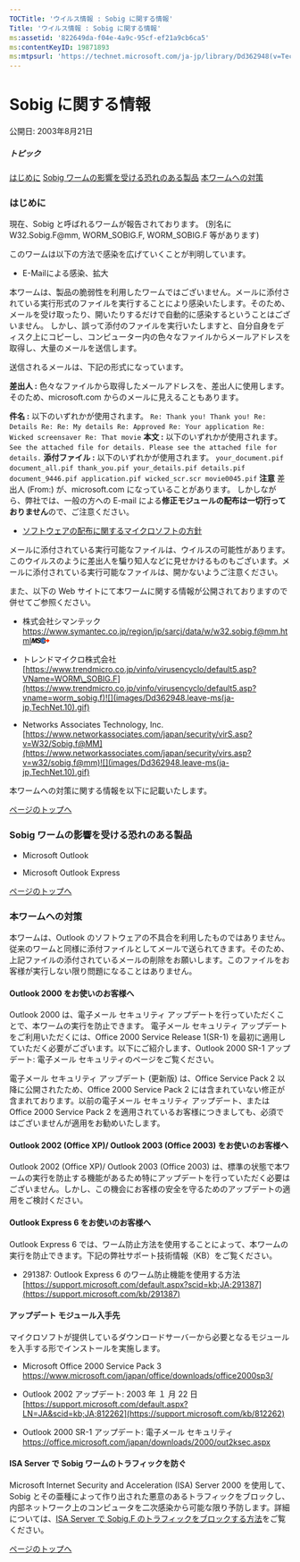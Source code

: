 ```yaml
---
TOCTitle: 'ウイルス情報 : Sobig に関する情報'
Title: 'ウイルス情報 : Sobig に関する情報'
ms:assetid: '822649da-f04e-4a9c-95cf-ef21a9cb6ca5'
ms:contentKeyID: 19871893
ms:mtpsurl: 'https://technet.microsoft.com/ja-jp/library/Dd362948(v=TechNet.10)'
---
```


Sobig に関する情報
==================

公開日: 2003年8月21日

##### トピック

[](#ecaa)[はじめに](#ecaa)
[](#ebaa)[Sobig ワームの影響を受ける恐れのある製品](#ebaa)
[](#eaaa)[本ワームへの対策](#eaaa)

### はじめに

現在、Sobig と呼ばれるワームが報告されております。 (別名に W32.Sobig.F@mm, WORM\_SOBIG.F, WORM\_SOBIG.F 等があります)

このワームは以下の方法で感染を広げていくことが判明しています。

-   E-Mailによる感染、拡大

本ワームは、製品の脆弱性を利用したワームではございません。メールに添付されている実行形式のファイルを実行することにより感染いたします。そのため、メールを受け取ったり、開いたりするだけで自動的に感染するということはございません。 しかし、誤って添付のファイルを実行いたしますと、自分自身をディスク上にコピーし、コンピューター内の色々なファイルからメールアドレスを取得し、大量のメールを送信します。

送信されるメールは、下記の形式になっています。

**差出人 :** 色々なファイルから取得したメールアドレスを、差出人に使用します。 そのため、microsoft.com からのメールに見えることもあります。

**件名 :** 以下のいずれかが使用されます。
        ```
        Re: Thank you!
        Thank you!
        Re: Details
        Re: Re: My details
        Re: Approved
        Re: Your application
        Re: Wicked screensaver
        Re: That movie
        ```
**本文 :** 以下のいずれかが使用されます。
        ```
        See the attached file for details.
        Please see the attached file for details.
        ```
**添付ファイル :** 以下のいずれかが使用されます。
        ```
        your_document.pif
        document_all.pif
        thank_you.pif
        your_details.pif
        details.pif
        document_9446.pif
        application.pif
        wicked_scr.scr
        movie0045.pif
        ```
**注意**
差出人 (From:) が、microsoft.com になっていることがあります。 しかしながら、弊社では、一般の方への E-mail による**修正モジュールの配布は一切行っておりません**ので、ご注意ください。

-   [ソフトウェアの配布に関するマイクロソフトの方針](https://www.microsoft.com/japan/technet/security/bulletin/info/swdist.mspx)

メールに添付されている実行可能なファイルは、ウイルスの可能性があります。 このウイルスのように差出人を騙り知人などに見せかけるものもございます。メールに添付されている実行可能なファイルは、開かないようご注意ください。

また、以下の Web サイトにて本ワームに関する情報が公開されておりますので併せてご参照ください。

-   株式会社シマンテック   
    <https://www.symantec.co.jp/region/jp/sarcj/data/w/w32.sobig.f@mm.html>![](images/Dd362948.leave-ms(ja-jp,TechNet.10).gif)

-   トレンドマイクロ株式会社   
    [https://www.trendmicro.co.jp/vinfo/virusencyclo/default5.asp?VName=WORM\_SOBIG.F](https://www.trendmicro.co.jp/vinfo/virusencyclo/default5.asp?vname=worm_sobig.f)![](images/Dd362948.leave-ms(ja-jp,TechNet.10).gif)

-   Networks Associates Technology, Inc.    
    [https://www.networkassociates.com/japan/security/virS.asp?v=W32/Sobig.f@MM](https://www.networkassociates.com/japan/security/virs.asp?v=w32/sobig.f@mm)![](images/Dd362948.leave-ms(ja-jp,TechNet.10).gif)

本ワームへの対策に関する情報を以下に記載いたします。

[](#mainsection)[ページのトップへ](#mainsection)

### Sobig ワームの影響を受ける恐れのある製品

-   Microsoft Outlook

-   Microsoft Outlook Express

[](#mainsection)[ページのトップへ](#mainsection)

### 本ワームへの対策

本ワームは、Outlook のソフトウェアの不具合を利用したものではありません。従来のワームと同様に添付ファイルとしてメールで送られてきます。そのため、上記ファイルの添付されているメールの削除をお願いします。このファイルをお客様が実行しない限り問題になることはありません。

#### Outlook 2000 をお使いのお客様へ

Outlook 2000 は、電子メール セキュリティ アップデートを行っていただくことで、本ワームの実行を防止できます。 電子メール セキュリティ アップデートをご利用いただくには、Office 2000 Service Release 1(SR-1) を最初に適用していただく必要がございます。以下にご紹介します、Outlook 2000 SR-1 アップデート: 電子メール セキュリティのページをご覧ください。

電子メール セキュリティ アップデート (更新版) は、Office Service Pack 2 以降に公開されたため、Office 2000 Service Pack 2 には含まれていない修正が含まれております。以前の電子メール セキュリティ アップデート、または Office 2000 Service Pack 2 を適用されているお客様につきましても、必須ではございませんが適用をお勧めいたします。

#### Outlook 2002 (Office XP)/ Outlook 2003 (Office 2003) をお使いのお客様へ

Outlook 2002 (Office XP)/ Outlook 2003 (Office 2003) は、標準の状態で本ワームの実行を防止する機能があるため特にアップデートを行っていただく必要はございません。しかし、この機会にお客様の安全を守るためのアップデートの適用をご検討ください。

#### Outlook Express 6 をお使いのお客様へ

Outlook Express 6 では、ワーム防止方法を使用することによって、本ワームの実行を防止できます。下記の弊社サポート技術情報（KB）をご覧ください。

-   291387: Outlook Express 6 のワーム防止機能を使用する方法    
    [https://support.microsoft.com/default.aspx?scid=kb;JA;291387](https://support.microsoft.com/kb/291387)

#### アップデート モジュール入手先

マイクロソフトが提供しているダウンロードサーバーから必要となるモジュールを入手する形でインストールを実施します。

-   Microsoft Office 2000 Service Pack 3   
    <https://www.microsoft.com/japan/office/downloads/office2000sp3/>

-   Outlook 2002 アップデート: 2003 年 １ 月 22 日   
    [https://support.microsoft.com/default.aspx?LN=JA&scid=kb;JA;812262](https://support.microsoft.com/kb/812262)

-   Outlook 2000 SR-1 アップデート: 電子メール セキュリティ    
    <https://office.microsoft.com/japan/downloads/2000/out2ksec.aspx>

#### ISA Server で Sobig ワームのトラフィックを防ぐ

Microsoft Internet Security and Acceleration (ISA) Server 2000 を使用して、Sobig とその亜種によって作り出された悪意のあるトラフィックをブロックし、内部ネットワーク上のコンピュータを二次感染から可能な限り予防します。詳細については、[ISA Server で Sobig.F のトラフィックをブロックする方法](https://www.microsoft.com/japan/technet/isa/2004/securityprotection/sobig.mspx)をご覧ください。

[](#mainsection)[ページのトップへ](#mainsection)
